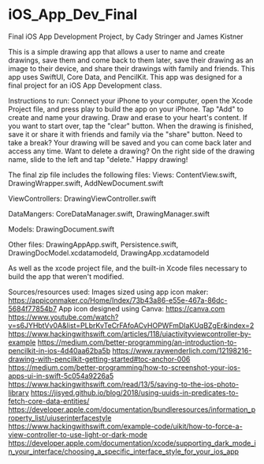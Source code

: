 # iOS_App_Dev_Final
Final iOS App Development Project, by Cady Stringer and James Kistner

This is a simple drawing app that allows a user to name and create drawings, save them and come back to them later, save their drawing as an image to their device, and share their drawings with family and friends. This app uses SwiftUI, Core Data, and PencilKit. This app was designed for a final project for an iOS App Development class.

Instructions to run: Connect your iPhone to your computer, open the Xcode Project file, and press play to build the app on your iPhone. Tap "Add" to create and name your drawing. Draw and erase to your heart's content. If you want to start over, tap the "clear" button. When the drawing is finished, save it or share it with friends and family via the "share" button. Need to take a break? Your drawing will be saved and you can come back later and access any time. Want to delete a drawing? On the right side of the drawing name, slide to the left and tap "delete." Happy drawing!

The final zip file includes the following files:
Views:
ContentView.swift,
DrawingWrapper.swift,
AddNewDocument.swift

ViewControllers:
DrawingViewController.swift

DataMangers:
CoreDataManager.swift,
DrawingManager.swift

Models:
DrawingDocument.swift

Other files:
DrawingAppApp.swift,
Persistence.swift,
DrawingDocModel.xcdatamodeld,
DrawingApp.xcdatamodeld

As well as the xcode project file, and the built-in Xcode files necessary to build the app that weren't modified.

Sources/resources used:
Images sized using app icon maker: https://appiconmaker.co/Home/Index/73b43a86-e55e-467a-86dc-5684f77854b7
App icon designed using Canva: https://canva.com
https://www.youtube.com/watch?v=s6JYHbtVv0A&list=PLbrKvTeCrFAfoACvHOPWFmDIaKUqBZgEr&index=2
https://www.hackingwithswift.com/articles/118/uiactivityviewcontroller-by-example
https://medium.com/better-programming/an-introduction-to-pencilkit-in-ios-4d40aa62ba5b
https://www.raywenderlich.com/12198216-drawing-with-pencilkit-getting-started#toc-anchor-006
https://medium.com/better-programming/how-to-screenshot-your-ios-apps-ui-in-swift-5c054a9226a5
https://www.hackingwithswift.com/read/13/5/saving-to-the-ios-photo-library
https://jisyed.github.io/blog/2018/using-uuids-in-predicates-to-fetch-core-data-entities/
https://developer.apple.com/documentation/bundleresources/information_property_list/uiuserinterfacestyle
https://www.hackingwithswift.com/example-code/uikit/how-to-force-a-view-controller-to-use-light-or-dark-mode
https://developer.apple.com/documentation/xcode/supporting_dark_mode_in_your_interface/choosing_a_specific_interface_style_for_your_ios_app

